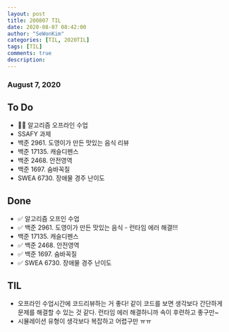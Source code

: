 ```yaml
---
layout: post
title: 200807 TIL
date: 2020-08-07 08:42:00
author: "SeWonKim"
categories: [TIL, 2020TIL]
tags: [TIL]
comments: true
description:
---
```


### August 7, 2020

## To Do

- 👨‍💻 알고리즘 오프라인 수업
- SSAFY 과제
- 백준 2961. 도영이가 만든 맛있는 음식 리뷰
- 백준 17135. 캐슬디펜스
- 백준 2468. 안전영역
- 백준 1697. 숨바꼭질
- SWEA 6730. 장애물 경주 난이도

## Done

- ✅ 알고리즘 오프인 수업
- ✅ 백준 2961. 도영이가 만든 맛있는 음식 - 런타임 에러 해결!!!
- 백준 17135. 캐슬디펜스
- ✅ 백준 2468. 안전영역
- ✅ 백준 1697. 숨바꼭질
- ✅ SWEA 6730. 장애물 경주 난이도

## TIL

- 오프라인 수업시간에 코드리뷰하는 거 좋다! 같이 코드를 보면 생각보다 간단하게 문제를 해결할 수 있는 것 같다. 런타임 에러 해결하니까 속이 후련하고 좋구만~
- 시뮬레이션 유형이 생각보다 복잡하고 어렵구만 ㅠㅠ
